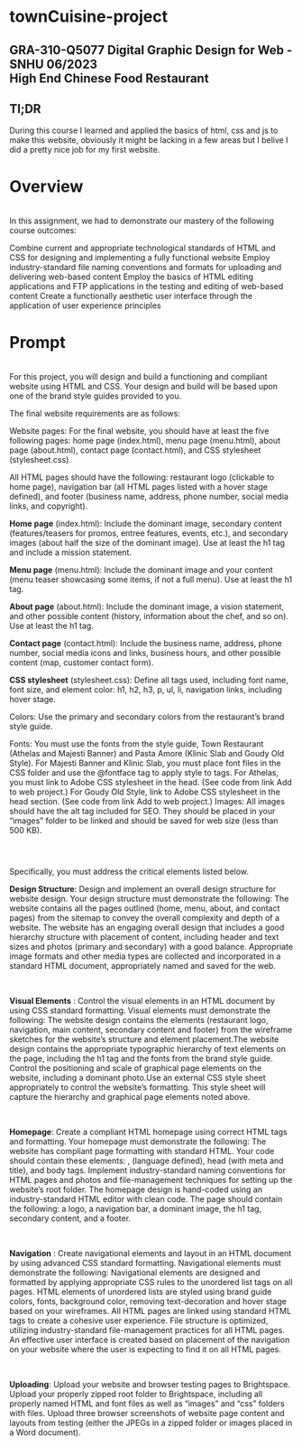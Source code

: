 # townCuisine-project
<h2>
GRA-310-Q5077 Digital Graphic Design for Web - SNHU 06/2023<br>
High End Chinese Food Restaurant
</h2>

<h2>Tl;DR</h2>
During this course I learned and applied the basics of html, css and js to make this website, 
obviously it might be lacking in a few areas but I belive I did a pretty nice job for my first website.

<h1>Overview</h1><br>
In this assignment, we had to demonstrate our mastery of the following course outcomes:

Combine current and appropriate technological standards of HTML and CSS for designing and implementing a fully functional website
Employ industry-standard file naming conventions and formats for uploading and delivering web-based content
Employ the basics of HTML editing applications and FTP applications in the testing and editing of web-based content
Create a functionally aesthetic user interface through the application of user experience principles

<h1>Prompt</h1><br>
For this project, you will design and build a functioning and compliant website using HTML and CSS. Your design and build will be based upon one of the brand style guides provided to you.

The final website requirements are as follows:

Website pages: For the final website, you should have at least the five following pages: home page (index.html), menu page (menu.html), 
about page (about.html), contact page (contact.html), and CSS stylesheet (stylesheet.css).

All HTML pages should have the following: restaurant logo (clickable to home page), navigation bar (all HTML pages listed with a hover stage defined), 
and footer (business name, address, phone number, social media links, and copyright).

**Home page** (index.html): Include the dominant image, secondary content (features/teasers for promos, entree features, events, etc.), 
and secondary images (about half the size of the dominant image). Use at least the h1 tag and include a mission statement.
  
**Menu page** (menu.html): Include the dominant image and your content (menu teaser showcasing some items, if not a full menu). Use at least the h1 tag.
  
**About page** (about.html): Include the dominant image, a vision statement, and other possible content (history, information about the chef, and so on). Use at least the h1 tag.
  
**Contact page** (contact.html): Include the business name, address, phone number, social media icons and links, business hours, and other possible content (map, customer contact form).
  
**CSS stylesheet** (stylesheet.css): Define all tags used, including font name, font size, and element color: h1, h2, h3, p, ul, li, navigation links, including hover stage.
  
Colors: Use the primary and secondary colors from the restaurant’s brand style guide.
  
Fonts: You must use the fonts from the style guide, Town Restaurant (Athelas and Majesti Banner) and Pasta Amore (Klinic Slab and Goudy Old Style). 
 For Majesti Banner and Klinic Slab, you must place font files in the CSS folder and use the @fontface tag to apply style to tags. 
 For Athelas, you must link to Adobe CSS stylesheet in the head. (See code from link Add to web project.) 
 For Goudy Old Style, link to Adobe CSS stylesheet in the head section. (See code from link Add to web project.)
Images: All images should have the alt tag included for SEO. They should be placed in your “images” folder to be linked and should be saved for web size (less than 500 KB).
 
 <h1></h1><br>
Specifically, you must address the critical elements listed below.<br>

**Design Structure**: Design and implement an overall design structure for website design. Your design structure must demonstrate the following:
The website contains all the pages outlined (home, menu, about, and contact pages) from the sitemap to convey the overall complexity and depth of a website.
The website has an engaging overall design that includes a good hierarchy structure with placement of content, including header and text sizes 
and photos (primary and secondary) with a good balance.
Appropriate image formats and other media types are collected and incorporated in a standard HTML document, appropriately named and saved for the web.

<br>

**Visual Elements** : Control the visual elements in an HTML document by using CSS standard formatting. Visual elements must demonstrate the following:
The website design contains the elements (restaurant logo, navigation, main content, secondary content and footer) from the wireframe sketches for the website’s structure 
and element placement.The website design contains the appropriate typographic hierarchy of text elements on the page, including the h1 tag and the fonts from the brand style guide.
Control the positioning and scale of graphical page elements on the website, including a dominant photo.Use an external CSS style sheet appropriately to control the website’s formatting. 
This style sheet will capture the hierarchy and graphical page elements noted above.

<br>

  **Homepage**: Create a compliant HTML homepage using correct HTML tags and formatting. Your homepage must demonstrate the following:
The website has compliant page formatting with standard HTML. Your code should contain these elements: <!DOCTYPE html>, <html> (language defined), 
head (with meta and title), and body tags. Implement industry-standard naming conventions for HTML pages and photos and file-management techniques for setting up the website’s root folder.
The homepage design is hand-coded using an industry-standard HTML editor with clean code. 
The page should contain the following: a logo, a navigation bar, a dominant image, the h1 tag, secondary content, and a footer.
  
<br>
  
  **Navigation** : Create navigational elements and layout in an HTML document by using advanced CSS standard formatting. Navigational elements must demonstrate the following:
Navigational elements are designed and formatted by applying appropriate CSS rules to the unordered list tags on all pages.
HTML elements of unordered lists are styled using brand guide colors, fonts, background color, removing text-decoration and hover stage based on your wireframes.
All HTML pages are linked using standard HTML tags to create a cohesive user experience.
File structure is optimized, utilizing industry-standard file-management practices for all HTML pages.
An effective user interface is created based on placement of the navigation on your website where the user is expecting to find it on all HTML pages.
  
<br>
  
  **Uploading**: Upload your website and browser testing pages to Brightspace.
Upload your properly zipped root folder to Brightspace, including all properly named HTML and font files as well as “images” and “css” folders with files.
Upload three browser screenshots of website page content and layouts from testing (either the JPEGs in a zipped folder or images placed in a Word document).
